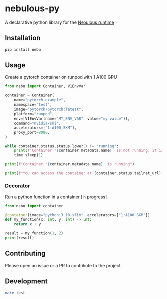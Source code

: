 # nebulous-py

A declarative python library for the [Nebulous runtime](https://github.com/agentsea/nebulous)

## Installation

```bash
pip install nebu
```

## Usage

Create a pytorch container on runpod with 1 A100 GPU

```python
from nebu import Container, V1EnvVar

container = Container(
    name="pytorch-example",
    namespace="test",
    image="pytorch/pytorch:latest",
    platform="runpod",
    env=[V1EnvVar(name="MY_ENV_VAR", value="my-value")],
    command="nvidia-smi",
    accelerators=["1:A100_SXM"],
    proxy_port=8080,
)

while container.status.status.lower() != "running":
    print(f"Container '{container.metadata.name}' is not running, it is '{container.status.status}', waiting...")
    time.sleep(1)

print(f"Container '{container.metadata.name}' is running")

print(f"You can access the container at {container.status.tailnet_url}")
```

### Decorator

Run a python function in a container [in progress]

```python
from nebu import container

@container(image="python:3.10-slim", accelerators=["1:A100_SXM"])
def my_function(x: int, y: int) -> int:
    return x + y

result = my_function(1, 2)
print(result)
```

## Contributing

Please open an issue or a PR to contribute to the project.

## Development

```bash
make test
```
